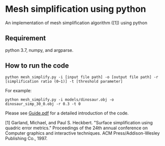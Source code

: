 # Mesh simplification using python
An implementation of mesh simplification algorithm ([1]) using python

## Requirement
python 3.7, numpy, and argparse.

## How to run the code
```python mesh_simplify.py -i [input file path] -o [output file path] -r [simplification ratio (0~1)] -t [threshold parameter]```

For example:

```python mesh_simplify.py -i models/dinosaur.obj -o dinosaur_simp_30_0.obj -r 0.3 -t 0```

Please see [Guide.pdf](Guide.pdf) for a detailed introduction of the code.

[1] Garland, Michael, and Paul S. Heckbert. "Surface simplification using quadric error metrics." Proceedings of the 24th annual conference on Computer graphics and interactive techniques. ACM Press/Addison-Wesley Publishing Co., 1997.
